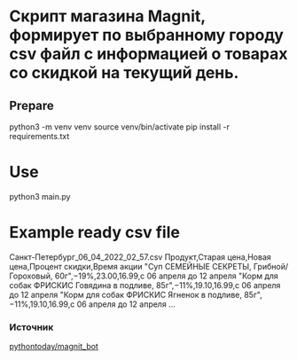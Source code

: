 # Скрипт магазина Magnit, формирует по выбранному городу csv файл с информацией о товарах со скидкой на текущий день.

## Prepare

python3 -m venv venv
source venv/bin/activate
pip install -r requirements.txt

# Use

python3 main.py

# Example ready csv file

Санкт-Петербург_06_04_2022_02_57.csv
Продукт,Старая цена,Новая цена,Процент скидки,Время акции
"Суп СЕМЕЙНЫЕ СЕКРЕТЫ, Грибной/Гороховый, 60г",−19%,23.00,16.99,с 06 апреля до 12 апреля
"Корм для собак ФРИСКИС Говядина в подливе, 85г",−11%,19.10,16.99,с 06 апреля до 12 апреля
"Корм для собак ФРИСКИС Ягненок в подливе, 85г",−11%,19.10,16.99,с 06 апреля до 12 апреля
...

### Источник

[pythontoday/magnit_bot](https://github.com/pythontoday/magnit_bot)